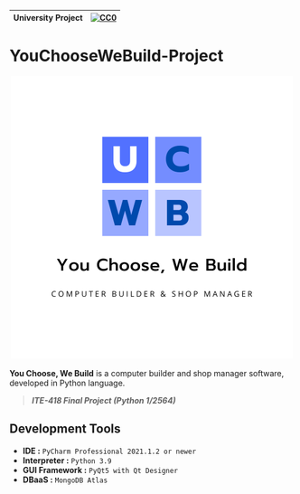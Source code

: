 |University Project|[![CC0](https://licensebuttons.net/p/zero/1.0/88x31.png)](https://creativecommons.org/publicdomain/zero/1.0/)|
|----|----|

# YouChooseWeBuild-Project

<div align="center">
<img src="resource/logo/ucwb-logo1.png" alt="My Warehouse Logo" style="max-width: 100%; height: auto;">
</div>

**You Choose, We Build** is a computer builder and shop manager software, developed in Python language.

> ***ITE-418 Final Project (Python 1/2564)***

## Development Tools
* **IDE :** `PyCharm Professional 2021.1.2 or newer`
* **Interpreter :** `Python 3.9`
* **GUI Framework :** `PyQt5 with Qt Designer`
* **DBaaS :** `MongoDB Atlas`
